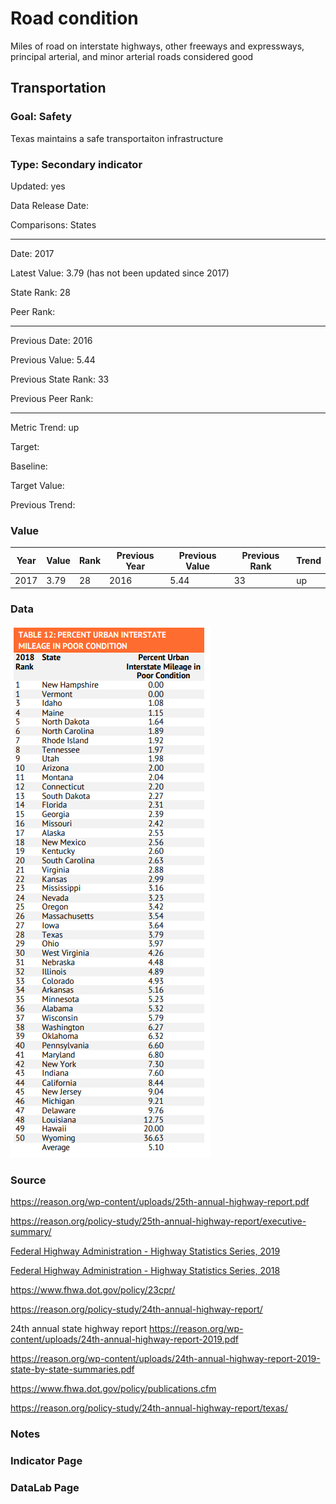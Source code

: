# Road condition

Miles of road on interstate highways, other freeways and expressways, principal arterial, and minor arterial roads considered good

## Transportation

### Goal: Safety

Texas maintains a safe transportaiton infrastructure

### Type: Secondary indicator

Updated: yes

Data Release Date: 

Comparisons: States

----

Date: 2017

Latest Value: 3.79 (has not been updated since 2017)

State Rank: 28

Peer Rank: 


----

Previous Date: 2016

Previous Value: 5.44

Previous State Rank: 33

Previous Peer Rank: 


----
Metric Trend: up

Target: 

Baseline: 

Target Value: 

Previous Trend: 



### Value

| Year      |  Value      | Rank        | Previous Year | Previous Value | Previous Rank | Trend | 
| ----------- | ----------- | ----------- | ----------- | ----------- | ----------- | -----------|
|   2017       | 3.79      |  28        |      2016   |   5.44      |      33   |    up       | 

### Data

![urban](./images/urban.PNG)

### Source

https://reason.org/wp-content/uploads/25th-annual-highway-report.pdf

https://reason.org/policy-study/25th-annual-highway-report/executive-summary/

[Federal Highway Administration - Highway Statistics Series, 2019](https://www.fhwa.dot.gov/policyinformation/statistics/2019/)

[Federal Highway Administration - Highway Statistics Series, 2018](https://www.fhwa.dot.gov/policyinformation/statistics/2018/hm64.cfm)

https://www.fhwa.dot.gov/policy/23cpr/

https://reason.org/policy-study/24th-annual-highway-report/

24th annual state highway report
https://reason.org/wp-content/uploads/24th-annual-highway-report-2019.pdf

https://reason.org/wp-content/uploads/24th-annual-highway-report-2019-state-by-state-summaries.pdf

https://www.fhwa.dot.gov/policy/publications.cfm

https://reason.org/policy-study/24th-annual-highway-report/texas/





### Notes


### Indicator Page


### DataLab Page




